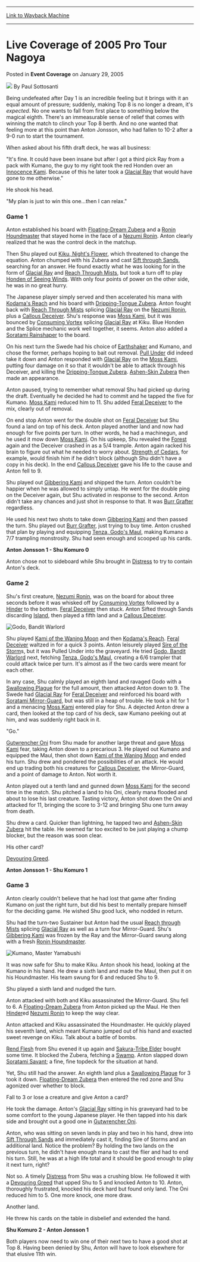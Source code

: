 
---
[Link to Wayback Machine](https://web.archive.org/web/20220118045043/https://magic.wizards.com/en/articles/archive/event-coverage/live-coverage-2005-pro-tour-nagoya-2005-01-29-2)

[_metadata_:author]:- "Paul Sottosanti"
[_metadata_:description]:- "Being undefeated after Day 1 is an incredible feeling but it brings with it an equal amount of pressure; suddenly, making Top 8 is no longer a dream, it's expected. No one wants to fall from first place to something below the magical eighth. There's an immeasurable sense of relief that comes with winning the match to clinch your Top 8 berth. And no one wanted that feeling more"
[_metadata_:generator]:- "Drupal 7 (http://drupal.org)"
[_metadata_:node]:- "545281"
[_metadata_:publish_date]:- "2005-01-29"
[_metadata_:source]:- "div-main-content"
[_metadata_:title]:- "Live Coverage of 2005 Pro Tour Nagoya"
[_metadata_:wayback_capture_timestamp]:- "2022-01-18 04:50:43"
[_metadata_:wayback_raw_url]:- "https://web.archive.org/web/20220118045043id_/https://magic.wizards.com/en/articles/archive/event-coverage/live-coverage-2005-pro-tour-nagoya-2005-01-29-2"
[_metadata_:wayback_url]:- "https://magic.wizards.com/en/articles/archive/event-coverage/live-coverage-2005-pro-tour-nagoya-2005-01-29-2"
---


Live Coverage of 2005 Pro Tour Nagoya
=====================================



 Posted in **Event Coverage**
 on January 29, 2005 






![](https://media.magic.wizards.com/styles/auth_small/public/images/person/authorpic_paulsottosanti.jpg)
By Paul Sottosanti











Being undefeated after Day 1 is an incredible feeling but it brings with it an equal amount of pressure; suddenly, making Top 8 is no longer a dream, it's *expected*. No one wants to fall from first place to something below the magical eighth. There's an immeasurable sense of relief that comes with winning the match to clinch your Top 8 berth. And no one wanted that feeling more at this point than Anton Jonsson, who had fallen to 10-2 after a 9-0 run to start the tournament.


When asked about his fifth draft deck, he was all business:


"It's fine. It could have been insane but after I got a third pick Ray from a pack with Kumano, the guy to my right took the red Honden over an [Innocence Kami](https://gatherer.wizards.com/Pages/Card/Details.aspx?name=Innocence+Kami). Because of this he later took a [Glacial Ray](https://gatherer.wizards.com/Pages/Card/Details.aspx?name=Glacial+Ray) that would have gone to me otherwise."


He shook his head.


"My plan is just to win this one…then I can relax."


### Game 1


Anton established his board with [Floating-Dream Zubera](https://gatherer.wizards.com/Pages/Card/Details.aspx?name=Floating-Dream+Zubera) and a [Ronin Houndmaster](https://gatherer.wizards.com/Pages/Card/Details.aspx?name=Ronin+Houndmaster) that stayed home in the face of a [Nezumi Ronin](https://gatherer.wizards.com/Pages/Card/Details.aspx?name=Nezumi+Ronin). Anton clearly realized that he was the control deck in the matchup.


Then Shu played out [Kiku, Night's Flower](https://gatherer.wizards.com/Pages/Card/Details.aspx?name=Kiku%2C+Night%27s+Flower), which threatened to change the equation. Anton chumped with his Zubera and cast [Sift through Sands](https://gatherer.wizards.com/Pages/Card/Details.aspx?name=Sift+through+Sands), searching for an answer. He found exactly what he was looking for in the form of [Glacial Ray](https://gatherer.wizards.com/Pages/Card/Details.aspx?name=Glacial+Ray) and [Reach Through Mists](https://gatherer.wizards.com/Pages/Card/Details.aspx?name=Reach+Through+Mists), but took a turn off to play [Honden of Seeing Winds](https://gatherer.wizards.com/Pages/Card/Details.aspx?name=Honden+of+Seeing+Winds). With only four points of power on the other side, he was in no great hurry.


The Japanese player simply served and then accelerated his mana with [Kodama's Reach](https://gatherer.wizards.com/Pages/Card/Details.aspx?name=Kodama%27s+Reach) and his board with [Dripping-Tongue Zubera](https://gatherer.wizards.com/Pages/Card/Details.aspx?name=Dripping-Tongue+Zubera). Anton fought back with [Reach Through Mists](https://gatherer.wizards.com/Pages/Card/Details.aspx?name=Reach+Through+Mists) splicing [Glacial Ray](https://gatherer.wizards.com/Pages/Card/Details.aspx?name=Glacial+Ray) on the [Nezumi Ronin](https://gatherer.wizards.com/Pages/Card/Details.aspx?name=Nezumi+Ronin), plus a [Callous Deceiver](https://gatherer.wizards.com/Pages/Card/Details.aspx?name=Callous+Deceiver). Shu's response was [Moss Kami](https://gatherer.wizards.com/Pages/Card/Details.aspx?name=Moss+Kami), but it was bounced by [Consuming Vortex](https://gatherer.wizards.com/Pages/Card/Details.aspx?name=Consuming+Vortex) splicing [Glacial Ray](https://gatherer.wizards.com/Pages/Card/Details.aspx?name=Glacial+Ray) at Kiku. Blue Honden and the Splice mechanic work well together, it seems. Anton also added a [Soratami Rainshaper](https://gatherer.wizards.com/Pages/Card/Details.aspx?name=Soratami+Rainshaper) to the board.


On his next turn the Swede had his choice of [Earthshaker](https://gatherer.wizards.com/Pages/Card/Details.aspx?name=Earthshaker) and Kumano, and chose the former, perhaps hoping to bait out removal. [Pull Under](https://gatherer.wizards.com/Pages/Card/Details.aspx?name=Pull+Under) did indeed take it down and Anton responded with [Glacial Ray](https://gatherer.wizards.com/Pages/Card/Details.aspx?name=Glacial+Ray) on the [Moss Kami](https://gatherer.wizards.com/Pages/Card/Details.aspx?name=Moss+Kami), putting four damage on it so that it wouldn't be able to attack through his Deceiver, and killing the [Dripping-Tongue Zubera](https://gatherer.wizards.com/Pages/Card/Details.aspx?name=Dripping-Tongue+Zubera). [Ashen-Skin Zubera](https://gatherer.wizards.com/Pages/Card/Details.aspx?name=Ashen-Skin+Zubera) then made an appearance.


Anton paused, trying to remember what removal Shu had picked up during the draft. Eventually he decided he had to commit and he tapped the five for Kumano. [Moss Kami](https://gatherer.wizards.com/Pages/Card/Details.aspx?name=Moss+Kami) reduced him to 11. Shu added [Feral Deceiver](https://gatherer.wizards.com/Pages/Card/Details.aspx?name=Feral+Deceiver) to the mix, clearly out of removal.


On end stop Anton went for the double shot on [Feral Deceiver](https://gatherer.wizards.com/Pages/Card/Details.aspx?name=Feral+Deceiver) but Shu found a land on top of his deck. Anton played another land and now had enough for five points per turn. In other words, he had a machinegun, and he used it mow down [Moss Kami](https://gatherer.wizards.com/Pages/Card/Details.aspx?name=Moss+Kami). On his upkeep, Shu revealed the [Forest](https://gatherer.wizards.com/Pages/Card/Details.aspx?name=Forest) again and the Deceiver crashed in as a 5/4 trample. Anton again racked his brain to figure out what he needed to worry about. [Strength of Cedars](https://gatherer.wizards.com/Pages/Card/Details.aspx?name=Strength+of+Cedars), for example, would finish him if he didn't block (although Shu didn't have a copy in his deck). In the end [Callous Deceiver](https://gatherer.wizards.com/Pages/Card/Details.aspx?name=Callous+Deceiver) gave his life to the cause and Anton fell to 9.


Shu played out [Gibbering Kami](https://gatherer.wizards.com/Pages/Card/Details.aspx?name=Gibbering+Kami) and shipped the turn. Anton couldn't be happier when he was allowed to simply untap. He went for the double ping on the Deceiver again, but Shu activated in response to the second. Anton didn't take any chances and just shot in response to that. It was [Burr Grafter](https://gatherer.wizards.com/Pages/Card/Details.aspx?name=Burr+Grafter) regardless.


He used his next two shots to take down [Gibbering Kami](https://gatherer.wizards.com/Pages/Card/Details.aspx?name=Gibbering+Kami) and then passed the turn. Shu played out [Burr Grafter](https://gatherer.wizards.com/Pages/Card/Details.aspx?name=Burr+Grafter), just trying to buy time. Anton crushed that plan by playing and equipping [Tenza, Godo's Maul](https://gatherer.wizards.com/Pages/Card/Details.aspx?name=Tenza%2C+Godo%27s+Maul), making Kumano a 7/7 trampling monstrosity. Shu had seen enough and scooped up his cards.


**Anton Jonsson 1 - Shu Komuro 0**


Anton chose not to sideboard while Shu brought in [Distress](https://gatherer.wizards.com/Pages/Card/Details.aspx?name=Distress) to try to contain Anton's deck.


### Game 2


Shu's first creature, [Nezumi Ronin](https://gatherer.wizards.com/Pages/Card/Details.aspx?name=Nezumi+Ronin), was on the board for about three seconds before it was whisked off by [Consuming Vortex](https://gatherer.wizards.com/Pages/Card/Details.aspx?name=Consuming+Vortex) followed by a [Hinder](https://gatherer.wizards.com/Pages/Card/Details.aspx?name=Hinder) to the bottom. [Feral Deceiver](https://gatherer.wizards.com/Pages/Card/Details.aspx?name=Feral+Deceiver) then stuck. Anton Sifted through Sands discarding [Island](https://gatherer.wizards.com/Pages/Card/Details.aspx?name=Island), then played a fifth land and a [Callous Deceiver](https://gatherer.wizards.com/Pages/Card/Details.aspx?name=Callous+Deceiver).



![Godo, Bandit Warlord](http://gatherer.wizards.com/Handlers/Image.ashx?type=card&name=Godo%2C+Bandit+Warlord)

Shu played [Kami of the Waning Moon](https://gatherer.wizards.com/Pages/Card/Details.aspx?name=Kami+of+the+Waning+Moon) and then [Kodama's Reach](https://gatherer.wizards.com/Pages/Card/Details.aspx?name=Kodama%27s+Reach). [Feral Deceiver](https://gatherer.wizards.com/Pages/Card/Details.aspx?name=Feral+Deceiver) waltzed in for a quick 3 points. Anton leisurely played [Sire of the Storm](https://gatherer.wizards.com/Pages/Card/Details.aspx?name=Sire+of+the+Storm)s, but it was Pulled Under into the graveyard. He tried [Godo, Bandit Warlord](https://gatherer.wizards.com/Pages/Card/Details.aspx?name=Godo%2C+Bandit+Warlord) next, fetching [Tenza, Godo's Maul](https://gatherer.wizards.com/Pages/Card/Details.aspx?name=Tenza%2C+Godo%27s+Maul), creating a 6/6 trampler that could attack twice per turn. It's almost as if the two cards were meant for each other.


In any case, Shu calmly played an eighth land and ravaged Godo with a [Swallowing Plague](https://gatherer.wizards.com/Pages/Card/Details.aspx?name=Swallowing+Plague) for the full amount, then attacked Anton down to 9. The Swede had [Glacial Ray](https://gatherer.wizards.com/Pages/Card/Details.aspx?name=Glacial+Ray) for [Feral Deceiver](https://gatherer.wizards.com/Pages/Card/Details.aspx?name=Feral+Deceiver) and reinforced his board with [Soratami Mirror-Guard](https://gatherer.wizards.com/Pages/Card/Details.aspx?name=Soratami+Mirror-Guard), but was still in a heap of trouble. He took a hit for 1 and a menacing [Moss Kami](https://gatherer.wizards.com/Pages/Card/Details.aspx?name=Moss+Kami) entered play for Shu. A dejected Anton drew a card, then looked at the top card of his deck, saw Kumano peeking out at him, and was suddenly right back in it.


"Go."


[Gutwrencher Oni](https://gatherer.wizards.com/Pages/Card/Details.aspx?name=Gutwrencher+Oni) from Shu made for another large threat and gave [Moss Kami](https://gatherer.wizards.com/Pages/Card/Details.aspx?name=Moss+Kami) fear, taking Anton down to a precarious 3. He played out Kumano and equipped the Maul, then shot down [Kami of the Waning Moon](https://gatherer.wizards.com/Pages/Card/Details.aspx?name=Kami+of+the+Waning+Moon) and ended his turn. Shu drew and pondered the possibilities of an attack. He would end up trading both his creatures for [Callous Deceiver](https://gatherer.wizards.com/Pages/Card/Details.aspx?name=Callous+Deceiver), the Mirror-Guard, and a point of damage to Anton. Not worth it.


Anton played out a tenth land and gunned down [Moss Kami](https://gatherer.wizards.com/Pages/Card/Details.aspx?name=Moss+Kami) for the second time in the match. Shu pitched a land to his Oni, clearly mana flooded and about to lose his last creature. Tasting victory, Anton shot down the Oni and attacked for 11, bringing the score to 3-12 and bringing Shu one turn away from death.


Shu drew a card. Quicker than lightning, he tapped two and [Ashen-Skin Zubera](https://gatherer.wizards.com/Pages/Card/Details.aspx?name=Ashen-Skin+Zubera) hit the table. He seemed far too excited to be just playing a chump blocker, but the reason was soon clear.


His other card?


[Devouring Greed](https://gatherer.wizards.com/Pages/Card/Details.aspx?name=Devouring+Greed).


**Anton Jonsson 1 - Shu Komuro 1**


### Game 3


Anton clearly couldn't believe that he had lost that game after finding Kumano on just the right turn, but did his best to mentally prepare himself for the deciding game. He wished Shu good luck, who nodded in return.


Shu had the turn-two Sustainer but Anton had the usual [Reach through Mists](https://gatherer.wizards.com/Pages/Card/Details.aspx?name=Reach+through+Mists) splicing [Glacial Ray](https://gatherer.wizards.com/Pages/Card/Details.aspx?name=Glacial+Ray) as well as a turn four Mirror-Guard. Shu's [Gibbering Kami](https://gatherer.wizards.com/Pages/Card/Details.aspx?name=Gibbering+Kami) was frozen by the Ray and the Mirror-Guard swung along with a fresh [Ronin Houndmaster](https://gatherer.wizards.com/Pages/Card/Details.aspx?name=Ronin+Houndmaster).



![Kumano, Master Yamabushi](http://gatherer.wizards.com/Handlers/Image.ashx?type=card&name=Kumano%2C+Master+Yamabushi)

It was now safe for Shu to make Kiku. Anton shook his head, looking at the Kumano in his hand. He drew a sixth land and made the Maul, then put it on his Houndmaster. His team swung for 6 and reduced Shu to 9.


Shu played a sixth land and nudged the turn.


Anton attacked with both and Kiku assassinated the Mirror-Guard. Shu fell to 6. A [Floating-Dream Zubera](https://gatherer.wizards.com/Pages/Card/Details.aspx?name=Floating-Dream+Zubera) from Anton picked up the Maul. He then [Hinder](https://gatherer.wizards.com/Pages/Card/Details.aspx?name=Hinder)ed [Nezumi Ronin](https://gatherer.wizards.com/Pages/Card/Details.aspx?name=Nezumi+Ronin) to keep the way clear.


Anton attacked and Kiku assassinated the Houndmaster. He quickly played his seventh land, which meant Kumano jumped out of his hand and exacted sweet revenge on Kiku. Talk about a battle of bombs.


[Rend Flesh](https://gatherer.wizards.com/Pages/Card/Details.aspx?name=Rend+Flesh) from Shu evened it up again and [Sakura-Tribe Elder](https://gatherer.wizards.com/Pages/Card/Details.aspx?name=Sakura-Tribe+Elder) bought some time. It blocked the Zubera, fetching a [Swamp](https://gatherer.wizards.com/Pages/Card/Details.aspx?name=Swamp). Anton slapped down [Soratami Savant](https://gatherer.wizards.com/Pages/Card/Details.aspx?name=Soratami+Savant); a fine, fine topdeck for the situation at hand.


Yet, Shu still had the answer. An eighth land plus a [Swallowing Plague](https://gatherer.wizards.com/Pages/Card/Details.aspx?name=Swallowing+Plague) for 3 took it down. [Floating-Dream Zubera](https://gatherer.wizards.com/Pages/Card/Details.aspx?name=Floating-Dream+Zubera) then entered the red zone and Shu agonized over whether to block.


Fall to 3 or lose a creature and give Anton a card?


He took the damage. Anton's [Glacial Ray](https://gatherer.wizards.com/Pages/Card/Details.aspx?name=Glacial+Ray) sitting in his graveyard had to be some comfort to the young Japanese player. He then tapped into his dark side and brought out a good one in [Gutwrencher Oni](https://gatherer.wizards.com/Pages/Card/Details.aspx?name=Gutwrencher+Oni).


Anton, who was sitting on seven lands in play and two in his hand, drew into [Sift Through Sands](https://gatherer.wizards.com/Pages/Card/Details.aspx?name=Sift+Through+Sands) and immediately cast it, finding Sire of Storms and an additional land. Notice the problem? By holding the two lands on the previous turn, he didn't have enough mana to cast the flier and had to end his turn. Still, he was at a high life total and it should be good enough to play it next turn, right?


Not so. A timely [Distress](https://gatherer.wizards.com/Pages/Card/Details.aspx?name=Distress) from Shu was a crushing blow. He followed it with a [Devouring Greed](https://gatherer.wizards.com/Pages/Card/Details.aspx?name=Devouring+Greed) that upped Shu to 5 and knocked Anton to 10. Anton, thoroughly frustrated, knocked his deck hard but found only land. The Oni reduced him to 5. One more knock, one more draw.


Another land.


He threw his cards on the table in disbelief and extended the hand.


**Shu Komuro 2 - Anton Jonsson 1**


Both players now need to win one of their next two to have a good shot at Top 8. Having been denied by Shu, Anton will have to look elsewhere for that elusive 11th win.








